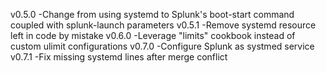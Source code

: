 v0.5.0
  -Change from using systemd to Splunk's boot-start command coupled with splunk-launch parameters
v0.5.1
  -Remove systemd resource left in code by mistake
v0.6.0
  -Leverage "limits" cookbook instead of custom ulimit configurations
v0.7.0
  -Configure Splunk as systmed service
v0.7.1
  -Fix missing systemd lines after merge conflict
